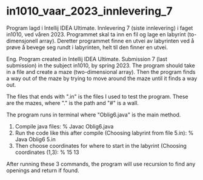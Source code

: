 # in1010_vaar_2023_innlevering_7
Program lagd i Intellij IDEA Ultimate.
Innlevering 7 (siste innlevering) i faget in1010, ved våren 2023.
Programmet skal ta inn en fil og lage en labyrint (to-dimensjonell array). 
Deretter programmet finne en utvei av labyrinten ved å prøve å bevege seg rundt i labyrinten, helt til den finner en utvei.

Eng. 
Program created in Intellij IDEA Ultimate.
Submission 7 (last submission) in the subject in1010, by spring 2023.
The program should take in a file and create a maze (two-dimensional array).
Then the program finds a way out of the maze by trying to move around the maze until it finds a way out.

The files that ends with ".in" is the files I used to test the program. These are the mazes, where "." is the path and "#" is a wall.

The program runs in terminal where "Oblig6.java" is the main method. 
1. Compile java files:                                                                     % Javac Oblig6.java
1. Run the code like this after compile (Choosing labyrint from file 5.in):                % Java Oblig6 5.in
2. Then choose coordinates for where to start in the labyrint (Choosing coordinates (1,3): % 15 13

After running these 3 commands, the program will use recursion to find any openings and return if found.

